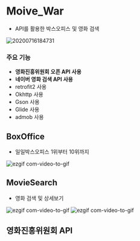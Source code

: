 # Moive_War
- API를 활용한 박스오피스 및 영화 검색 

![20200716184731](https://user-images.githubusercontent.com/52917127/87656752-dcb29600-c794-11ea-86e3-bc32de83c6fc.png)


### 주요 기능
- **영화진흥위원회 오픈 API 사용**
- **네이버 영화 검색 API 사용**
- retrofit2 사용
- Okhttp 사용
- Gson 사용
- Glide 사용
- admob 사용

## BoxOffice
- 일일박스오피스 1위부터 10위까지

![ezgif com-video-to-gif](https://user-images.githubusercontent.com/52917127/87657583-fbfdf300-c795-11ea-8214-e261b55be417.gif)


## MovieSearch
- 영화 검색 및 상세보기

![ezgif com-video-to-gif](https://user-images.githubusercontent.com/52917127/87658186-ce657980-c796-11ea-97be-c925c5f0916c.gif) ![ezgif com-video-to-gif](https://user-images.githubusercontent.com/52917127/87658864-b5a99380-c797-11ea-90d1-c19a01ec4344.gif)


## 영화진흥위원회 API

```

```





